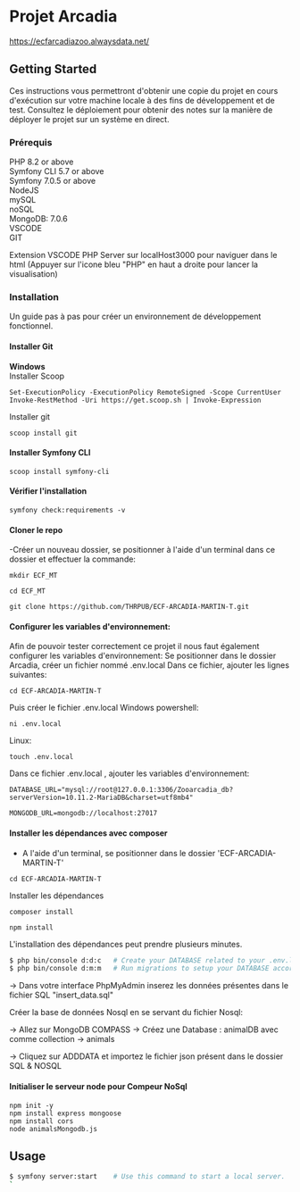 # __Projet Arcadia__

https://ecfarcadiazoo.alwaysdata.net/

## __Getting Started__

Ces instructions vous permettront d'obtenir une copie du projet en cours d'exécution sur votre machine locale à des fins de développement et de test. Consultez le déploiement pour obtenir des notes sur la manière de déployer le projet sur un système en direct.

### __Prérequis__

PHP 8.2 or above </br>
Symfony CLI 5.7 or above </br>
Symfony 7.0.5 or above <br />
NodeJS <br />
mySQL </br>
noSQL </br>
MongoDB: 7.0.6 </br>
VSCODE </br>
GIT </br>

Extension VSCODE PHP Server sur localHost3000 pour naviguer dans le html
(Appuyer sur l'icone bleu "PHP" en haut a droite pour lancer la visualisation)

### __Installation__
Un guide pas à pas pour créer un environnement de développement fonctionnel.

#### Installer Git

__Windows__ </br>
Installer Scoop
```
Set-ExecutionPolicy -ExecutionPolicy RemoteSigned -Scope CurrentUser
Invoke-RestMethod -Uri https://get.scoop.sh | Invoke-Expression
```
Installer git
```
scoop install git
````

#### Installer Symfony CLI
```
scoop install symfony-cli
```

#### Vérifier l'installation
```
symfony check:requirements -v
```

#### Cloner le repo </br>
-Créer un nouveau dossier, se positionner à l'aide d'un terminal  dans ce dossier et effectuer la commande:
```
mkdir ECF_MT
```
```
cd ECF_MT
```
```
git clone https://github.com/THRPUB/ECF-ARCADIA-MARTIN-T.git
```

#### Configurer les variables d'environnement:

Afin de pouvoir tester correctement ce projet il nous faut également configurer les variables d'environnement:
Se positionner dans le dossier Arcadia, créer un fichier nommé .env.local
Dans ce fichier, ajouter les lignes suivantes:
```
cd ECF-ARCADIA-MARTIN-T
```
Puis créer le fichier .env.local
Windows powershell:
```
ni .env.local
```
Linux: 
```
touch .env.local
```
Dans ce fichier .env.local , ajouter les variables d'environnement:

```
DATABASE_URL="mysql://root@127.0.0.1:3306/Zooarcadia_db?serverVersion=10.11.2-MariaDB&charset=utf8mb4" 

MONGODB_URL=mongodb://localhost:27017 
```
#### Installer les dépendances avec composer
- A l'aide d'un terminal, se positionner dans le dossier 'ECF-ARCADIA-MARTIN-T'
```
cd ECF-ARCADIA-MARTIN-T
```
Installer les dépendances
```
composer install
```
```
npm install
```

L'installation des dépendances peut prendre plusieurs minutes.

```bash
$ php bin/console d:d:c   # Create your DATABASE related to your .env.local configuration
$ php bin/console d:m:m   # Run migrations to setup your DATABASE according to your entities
```

-> Dans votre interface PhpMyAdmin inserez les données présentes dans le fichier SQL "insert_data.sql"

Créer la base de données Nosql en se servant du fichier Nosql:

-> Allez sur MongoDB COMPASS
-> Créez une Database : animalDB avec comme collection -> animals

-> Cliquez sur ADDDATA et importez le fichier json présent dans le dossier SQL & NOSQL

#### Initialiser le serveur node pour Compeur NoSql </br>

```
npm init -y
npm install express mongoose
npm install cors
node animalsMongodb.js
```

## Usage

```bash
$ symfony server:start    # Use this command to start a local server.
`
